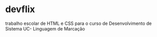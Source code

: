 # devflix
trabalho escolar de HTML e CSS para o curso de Desenvolvimento de Sistema UC- Linguagem de Marcação
